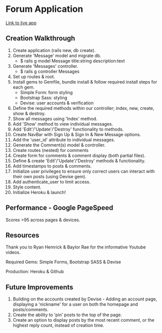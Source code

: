 # Forum Application 

[Link to live app](https://max-rails-forum.herokuapp.com/)

## Creation Walkthrough

1. Create application (rails new, db create).
2. Generate 'Message' model and migrate db.
   - $ rails g model Message title:string description:text
3. Generate 'Messages' controller.
   - $ rails g controller Messages
4. Set up routes & root.
5. Install gems to Gemfile, bundle install & follow required install steps for each gem.
   - Simple Form: form styling
   - Bootstrap Sass: styling
   - Devise: user accounts & verification
6. Define the required methods within our controller; index, new, create, show & destroy.
7. Show all messages using 'Index' method.
8. Add 'Show' method to view individual messages.
9. Add 'Edit'/'Update'/'Destroy' functionality to methods.
10. Create NavBar with Sign Up & Sign In & New Message options.
11. Add the 'user_id' attribute to individual messages.
12. Generate the Comment(s) model & controller.
13. Create routes (nested) for comments
14. Create form for comments & comment display (both partial files).
15. Define & create 'Edit'/'Update'/'Destroy' methods & functionality.
16. Add timestamps to posts & comments.
17. Initialize user privileges to ensure only correct users can interact with their own posts (using Devise gem).
18. Add authenticate_user to limit access.
19. Style content.
20. Initialize Heroku & launch!

## Performance - Google PageSpeed

Scores >95 across pages & devices.

## Resources

Thank you to Ryan Hemrick & Baylor Rae for the informative Youtube videos.

Required Gems: Simple Forms, Bootstrap SASS & Devise

Production: Heroku & Github

## Future Improvements

1. Building on the accounts created by Devise - Adding an account page, displaying a 'nickname' for a user on both the homepage and posts/comments.
2. Create the ability to 'pin' posts to the top of the page.
3. Create an option to display posts by the most recent comment, or the highest reply count, instead of creation time.